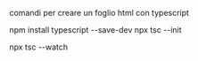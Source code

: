comandi per creare un foglio html con typescript

npm install typescript --save-dev
npx tsc --init

npx tsc --watch
